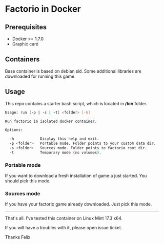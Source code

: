 # Factorio in Docker

## Prerequisites

- Docker >= 1.7.0
- Graphic card

## Containers

Base container is based on debian sid. 
Some additional libraries are downloaded for running this game.

## Usage

This repo contains a starter bash script, which is located in **/bin** folder.

```sh
Usage: run [-p | -s | -t] <folder> [-h]

Run factorio in isolated docker container.

Options:

  -h            Display this help and exit.
  -p <folder>   Portable mode. Folder points to your custom data dir.
  -s <folder>   Sources mode. Folder points to factorio root dir.
  -t            Temporary mode (no volumes).
```

### Portable mode

If you want to download a fresh installation of game a just started. 
You should pick this mode.

### Sources mode

If you have your factorio game already downloaded. Just pick this mode.

-----

That's all. I've tested this container on Linux Mint 17.3 x64.

If you will have a troubles with it, please open issue ticket. 

Thanks Felix.
